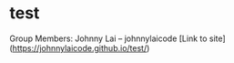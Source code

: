 # test
Group Members:
Johnny Lai – johnnylaicode
[Link to site] (https://johnnylaicode.github.io/test/)

